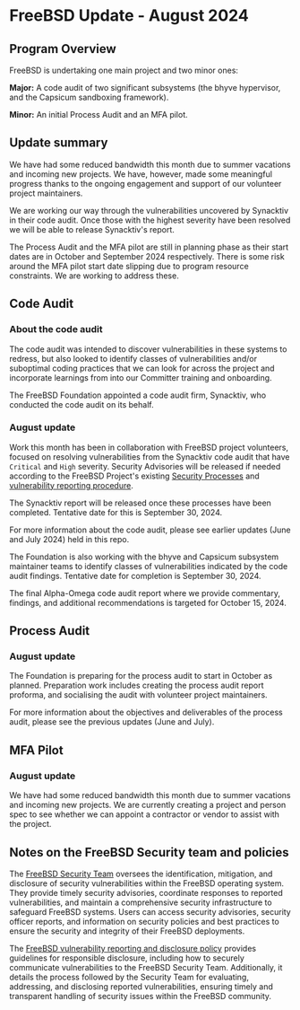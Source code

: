# FreeBSD Update - August 2024

## Program Overview
FreeBSD is undertaking one main project and two minor ones:

**Major:** A code audit of two significant subsystems (the bhyve hypervisor, and the Capsicum sandboxing framework).

**Minor:** An initial Process Audit and an MFA pilot.

## Update summary
We have had some reduced bandwidth this month due to summer vacations and incoming new projects. We have, however, made some meaningful progress thanks to the ongoing engagement and support of our volunteer project maintainers. 

We are working our way through the vulnerabilities uncovered by Synacktiv in their code audit. Once those with the highest severity have been resolved we will be able to release Synacktiv's report. 

The Process Audit and the MFA pilot are still in planning phase as their start dates are in October and September 2024 respectively. There is some risk around the MFA pilot start date slipping due to program resource constraints. We are working to address these. 

## Code Audit

### About the code audit
The code audit was intended to discover vulnerabilities in these systems to
redress, but also looked to identify classes of vulnerabilities and/or
suboptimal coding practices that we can look for across the project and
incorporate learnings from into our Committer training and onboarding.

The FreeBSD Foundation appointed a code audit firm, Synacktiv, who conducted the code audit on its behalf.

### August update
Work this month has been in collaboration with FreeBSD project volunteers, focused on resolving vulnerabilities from the Synacktiv code audit that have `Critical` and `High` severity. Security Advisories will be released if needed according to the FreeBSD Project's existing [Security Processes](https://www.freebsd.org/security/) and [vulnerability reporting procedure](https://www.freebsd.org/security/reporting/).

The Synacktiv report will be released once these processes have been completed. Tentative date for this is September 30, 2024.

For more information about the code audit, please see earlier updates (June and July 2024) held in this repo. 

The Foundation is also working with the bhyve and Capsicum subsystem maintainer teams to identify classes of vulnerabilities indicated by the code audit findings. Tentative date for completion is September 30, 2024.

The final Alpha-Omega code audit report where we provide commentary, findings, and additional recommendations is targeted for October 15, 2024.

## Process Audit 
### August update

The Foundation is preparing for the process audit to start in October as planned. Preparation work includes creating the process audit report proforma, and socialising the audit with volunteer project maintainers.

For more information about the objectives and deliverables of the process audit, please see the previous updates (June and July).

## MFA Pilot 
### August update

We have had some reduced bandwidth this month due to summer vacations and incoming new projects. We are currently creating a project and person spec to see whether we can appoint a contractor or vendor to assist with the project.

## Notes on the FreeBSD Security team and policies

The [FreeBSD Security Team](https://www.freebsd.org/administration/#t-secteam) oversees the identification, mitigation, and disclosure of security vulnerabilities within the FreeBSD operating system. They provide timely security advisories, coordinate responses to reported vulnerabilities, and maintain a comprehensive security infrastructure to safeguard FreeBSD systems. Users can access security advisories, security officer reports, and information on security policies and best practices to ensure the security and integrity of their FreeBSD deployments.

The [FreeBSD vulnerability reporting and disclosure policy](https://www.freebsd.org/security/reporting/) provides guidelines for responsible disclosure, including how to securely communicate vulnerabilities to the FreeBSD Security Team. Additionally, it details the process followed by the Security Team for evaluating, addressing, and disclosing reported vulnerabilities, ensuring timely and transparent handling of security issues within the FreeBSD community. 

